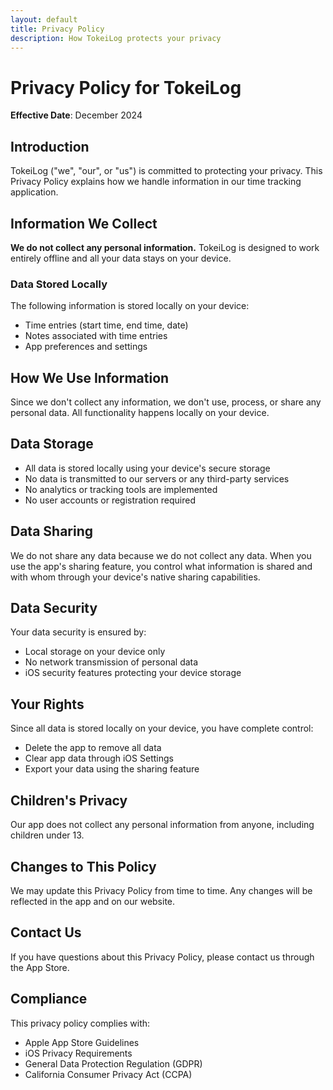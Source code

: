 ```yaml
---
layout: default
title: Privacy Policy
description: How TokeiLog protects your privacy
---
```


# Privacy Policy for TokeiLog

**Effective Date**: December 2024

## Introduction

TokeiLog ("we", "our", or "us") is committed to protecting your privacy. This Privacy Policy explains how we handle information in our time tracking application.

## Information We Collect

**We do not collect any personal information.** TokeiLog is designed to work entirely offline and all your data stays on your device.

### Data Stored Locally

The following information is stored locally on your device:
- Time entries (start time, end time, date)
- Notes associated with time entries
- App preferences and settings

## How We Use Information

Since we don't collect any information, we don't use, process, or share any personal data. All functionality happens locally on your device.

## Data Storage

- All data is stored locally using your device's secure storage
- No data is transmitted to our servers or any third-party services
- No analytics or tracking tools are implemented
- No user accounts or registration required

## Data Sharing

We do not share any data because we do not collect any data. When you use the app's sharing feature, you control what information is shared and with whom through your device's native sharing capabilities.

## Data Security

Your data security is ensured by:
- Local storage on your device only
- No network transmission of personal data
- iOS security features protecting your device storage

## Your Rights

Since all data is stored locally on your device, you have complete control:
- Delete the app to remove all data
- Clear app data through iOS Settings
- Export your data using the sharing feature

## Children's Privacy

Our app does not collect any personal information from anyone, including children under 13.

## Changes to This Policy

We may update this Privacy Policy from time to time. Any changes will be reflected in the app and on our website.

## Contact Us

If you have questions about this Privacy Policy, please contact us through the App Store.

## Compliance

This privacy policy complies with:
- Apple App Store Guidelines
- iOS Privacy Requirements
- General Data Protection Regulation (GDPR)
- California Consumer Privacy Act (CCPA) 
